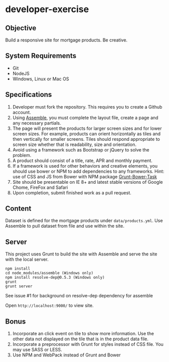 # developer-exercise

## Objective

Build a responsive site for mortgage products.  Be creative.

## System Requirements
* Git
* NodeJS
* Windows, Linux or Mac OS

## Specifications

1. Developer must fork the repository. This requires you to create a Github account.
2. Using [Assemble](http://assemble.io/), you must complete the layout file, create a page and any necessary partials.
3. The page will present the products for larger screen sizes and for lower screen sizes.  For example, products can orient horizontally as tiles and then vertically for smaller screens. Tiles should respond appropriate to screen size whether that is readability, size and orientation.
4. Avoid using a framework such as Bootstrap or jQuery to solve the problem.
5. A product should consist of a title, rate, APR and monthly payment.
6. If a framework is used for other behaviors and creative elements, you should use bower or NPM to add dependencies to any frameworks.  Hint: use of CSS and JS from Bower with NPM package [Grunt-Bower-Task](https://www.npmjs.com/package/grunt-bower-task)
7. Site should be presentable on IE 8+ and latest stable versions of Google Chome, FireFox and Safari
8. Upon completion, submit finished work as a pull request.

## Content

Dataset is defined for the mortgage products under `data/products.yml`.  Use Assemble to pull dataset from file and use within the site.

## Server
This project uses Grunt to build the site with Assemble and serve the site with the local server.

```
npm install
cd node_modules/assemble (Windows only)
npm install resolve-dep@0.5.3 (Windows only)
grunt
grunt server
```
See issue #1 for background on resolve-dep dependency for assemble

Open `http://localhost:9000/` to view site.

## Bonus
1. Incorporate an click event on tile to show more information.  Use the other data not displayed on the tile that is in the product data file.
2. Incorporate a preprocessor with Grunt for styles instead of CSS file.  You may use SASS or LESS.
3. Use NPM and WebPack instead of Grunt and Bower
